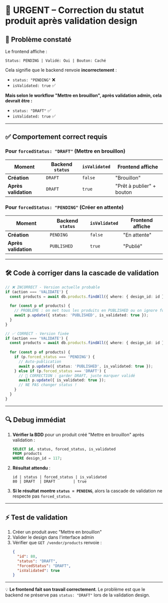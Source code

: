 # 🚨 URGENT – Correction du statut produit après validation design

## 🎯 Problème constaté
Le frontend affiche :
```
Status: PENDING | Validé: Oui | Bouton: Caché
```

Cela signifie que le backend renvoie **incorrectement** :
- `status: "PENDING"`  ❌ 
- `isValidated: true`  ✅

**Mais selon le workflow "Mettre en brouillon", après validation admin, cela devrait être :**
- `status: "DRAFT"`    ✅
- `isValidated: true`  ✅

---

## ✅ Comportement correct requis

### Pour `forcedStatus: "DRAFT"` (Mettre en brouillon)
| Moment | Backend `status` | `isValidated` | Frontend affiche |
|--------|------------------|---------------|------------------|
| **Création** | `DRAFT` | `false` | "Brouillon" |
| **Après validation** | `DRAFT` | `true` | "Prêt à publier" + bouton |

### Pour `forcedStatus: "PENDING"` (Créer en attente) 
| Moment | Backend `status` | `isValidated` | Frontend affiche |
|--------|------------------|---------------|------------------|
| **Création** | `PENDING` | `false` | "En attente" |
| **Après validation** | `PUBLISHED` | `true` | "Publié" |

---

## 🛠️ Code à corriger dans la cascade de validation

```ts
// ❌ INCORRECT - Version actuelle probable
if (action === 'VALIDATE') {
  const products = await db.products.findAll({ where: { design_id: id } });
  
  for (const p of products) {
    // PROBLÈME : on met tous les produits en PUBLISHED ou on ignore forcedStatus
    await p.update({ status: 'PUBLISHED', is_validated: true });
  }
}
```

```ts
// ✅ CORRECT - Version fixée
if (action === 'VALIDATE') {
  const products = await db.products.findAll({ where: { design_id: id } });
  
  for (const p of products) {
    if (p.forced_status === 'PENDING') {
      // Auto-publication
      await p.update({ status: 'PUBLISHED', is_validated: true });
    } else if (p.forced_status === 'DRAFT') {
      // 🚀 CORRECTION : garder DRAFT, juste marquer validé
      await p.update({ is_validated: true });
      // NE PAS changer status !
    }
  }
}
```

---

## 🔍 Debug immédiat

1. **Vérifier la BDD** pour un produit créé "Mettre en brouillon" après validation :
   ```sql
   SELECT id, status, forced_status, is_validated 
   FROM products 
   WHERE design_id = 117;
   ```

2. **Résultat attendu** :
   ```
   id | status | forced_status | is_validated
   80 | DRAFT  | DRAFT        | true
   ```

3. **Si le résultat montre `status = PENDING`**, alors la cascade de validation ne respecte pas `forced_status`.

---

## ⚡ Test de validation

1. Créer un produit avec "Mettre en brouillon"
2. Valider le design dans l'interface admin
3. Vérifier que `GET /vendor/products` renvoie :
   ```json
   {
     "id": 80,
     "status": "DRAFT",
     "forcedStatus": "DRAFT", 
     "isValidated": true
   }
   ```

---

💡 **Le frontend fait son travail correctement**. Le problème est que le backend ne préserve pas `status: "DRAFT"` lors de la validation design. 